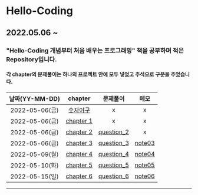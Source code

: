 # Hello-Coding

## 2022.05.06 ~

### "Hello-Coding 개념부터 처음 배우는 프로그래밍" 책을 공부하며 적은 Repository입니다. 

#### 각 chapter의 문제풀이는 하나의 프로젝트 안에 모두 넣었고 주석으로 구분을 주었습니다.

|날짜(YY-MM-DD)|chapter|문제풀이|메모|
|:---:|:---:|:---:|:---:|
|2022-05-06(금)|[숫자야구](https://github.com/Captap061/Hello-Coding/blob/main/Projects/intro/UltimateBaseball/Program.cs)|x|x|
|2022-05-06(금)|[chapter 1](https://github.com/Captap061/Hello-Coding/tree/main/Projects/intro/01/MyFirstProgram)|x|x|
|2022-05-06(금)|[chapter 2](https://github.com/Captap061/Hello-Coding/tree/main/Projects/intro/02)|[question_2](https://github.com/Captap061/Hello-Coding/blob/main/Projects/intro/02/question_2.md)|x|
|2022-05-06(금)|[chapter 3](https://github.com/Captap061/Hello-Coding/tree/main/Projects/intro/03)|[question_3](https://github.com/Captap061/Hello-Coding/blob/main/Projects/intro/03/question_3.md)|[note03](https://github.com/Captap061/Hello-Coding/blob/main/Projects/intro/03/note03.md)|
|2022-05-09(월)|[chapter 4](https://github.com/Captap061/Hello-Coding/tree/main/Projects/intro/04)|[question_4](https://github.com/Captap061/Hello-Coding/blob/main/Projects/intro/04/question_4/Program.cs)|[note04](https://github.com/Captap061/Hello-Coding/blob/main/Projects/intro/04/note04.md)|
|2022-05-10(화)|[chapter 5](https://github.com/Captap061/Hello-Coding/tree/main/Projects/intro/05)|[question_5](https://github.com/Captap061/Hello-Coding/blob/main/Projects/intro/05/question_5/Program.cs)|[note05](https://github.com/Captap061/Hello-Coding/blob/main/Projects/intro/05/note05.md)|
|2022-05-15(일)|[chapter 6](https://github.com/Captap061/Hello-Coding/tree/main/Projects/intro/06)|[question_6](https://github.com/Captap061/Hello-Coding/tree/main/Projects/intro/06)|[note06](https://github.com/Captap061/Hello-Coding/blob/main/Projects/intro/06/note06.md)|

---
